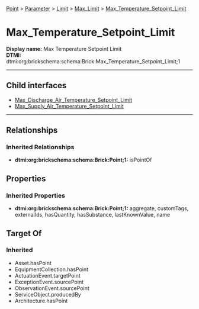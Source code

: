 [Point](../../../../Point.md) > [Parameter](../../../Parameter.md) > [Limit](../../Limit.md) > [Max_Limit](../Max_Limit.md) > [Max_Temperature_Setpoint_Limit](.)
# Max_Temperature_Setpoint_Limit

**Display name:** Max Temperature Setpoint Limit<br />
**DTMI:** dtmi:org:brickschema:schema:Brick:Max_Temperature_Setpoint_Limit;1

---


## Child interfaces
* [Max_Discharge_Air_Temperature_Setpoint_Limit](Max_Discharge_Air_Temperature_Setpoint_Limit.md)
* [Max_Supply_Air_Temperature_Setpoint_Limit](../../../Temperature_Parameter/Air_Temperature_Setpoint_Limit/Supply_Air_Temperature_Setpoint_Limit/Max_Supply_Air_Temperature_Setpoint_Limit.md)

---
## Relationships
### Inherited Relationships
* **dtmi:org:brickschema:schema:Brick:Point;1:** isPointOf
## Properties
### Inherited Properties
* **dtmi:org:brickschema:schema:Brick:Point;1:** aggregate, customTags, externalIds, hasQuantity, hasSubstance, lastKnownValue, name
## Target Of
### Inherited
* Asset.hasPoint
* EquipmentCollection.hasPoint
* ActuationEvent.targetPoint
* ExceptionEvent.sourcePoint
* ObservationEvent.sourcePoint
* ServiceObject.producedBy
* Architecture.hasPoint
